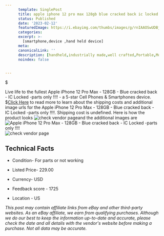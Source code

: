 ```yaml
---
      template: SinglePost
      title: apple iphone 12 pro max 128gb blue cracked back ic locked parts only 
      status: Published
      date: '2023-02-12'
      featuredImage: https://i.ebayimg.com/thumbs/images/g/rnIAAOSwUDBj6CVW/s-l225.jpg
      categories: 
      excerpt: >-
        [smartphone,device ,hand held device]
      meta:
      canonicalLink: ''
      description: [handheld,industrially made,well crafted,Portable,Mobile,Compact,Convenient,Lightweight,Maneuverable,Man-portable,Miniature,Carriable,Hand-held,Light,Holdable,Transportable,Mobile device,Pocket-sized,On-the-go,Wireless,Cordless,Compact size,Convenient size, smartphone,device ,hand held device]
      noindex: false
      
        
---
```

$

Live life to the fullest Apple iPhone 12 Pro Max - 128GB - Blue cracked back - IC Locked -parts only !!!! - a 5-star Cell Phones & Smartphones device.
$[Click Here](https://www.ebay.com/itm/374509235217?hash=item57327d6c11%3Ag%3ArnIAAOSwUDBj6CVW&mkevt=1&mkcid=1&mkrid=711-53200-19255-0&campid=%253CePNCampaignId%253E&customid=%253CreferenceId%253E&toolid=10049) to read more to learn about the shipping costs and additional image urls for the Apple iPhone 12 Pro Max - 128GB - Blue cracked back - IC Locked -parts only !!!!. Shipping cost is undefined. Here is how the product looks ![check vendor page](https://i.ebayimg.com/thumbs/images/g/rnIAAOSwUDBj6CVW/s-l225.jpg)and the additional images are![Apple iPhone 12 Pro Max - 128GB - Blue cracked back - IC Locked -parts only !!!!](https://i.ebayimg.com/images/g/rnIAAOSwUDBj6CVW/s-l1600.jpg)![check vendor page](https://origin-galleryplus.ebayimg.com/ws/web/374509235217_2_0_1/225x225.jpg,https://origin-galleryplus.ebayimg.com/ws/web/374509235217_3_0_1/225x225.jpg)



 ## Technical Facts 



     
      

 - Condition- For parts or not working 


      

 - Listed Price- 229.00 


      

 - Currency- USD 


      

 - Feedback score - 1725 


      

 - Location - US 


      
      

 *_This post may contain affiliate links from eBay and other third-party websites. As an eBay affiliate, we earn from qualifying purchases. Although we do our best to keep the information up-to-date and accurate, please check the date and all details with the vendor's website before making a purchase. Not all data may be accurate._*






